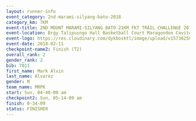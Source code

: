 ```yaml
---
layout: runner-info 
event_category: 2nd-marami-silyang-bato-2018 
category_km: 7KM 
event-title: 2ND MOUNT MARAMI-SILYANG BATO 21KM FKT TRAIL CHALLENGE 2018 
event-location: Brgy Talipusngo Hall Basketball Court Maragondon Cavite Philippines 
event-logo: https://res.cloudinary.com/dykbosktl/image/upload/v1573625864/Logo/mt-marami-trail-run-2018-fb_kb1zwp.jpg 
event-date: 2018-02-11 
checkpoint-name2: Finish (T2) 
overall_rank: 2
gender_rank: 2
bib: 7011
first_name: Mark Alvin
last_name: Alvarez
gender: M
team_name: MRPK
start: Sun, 04-40-00 am
checkpoint2: Sun, 05-14-09 am
finish: 0-34-09
status: FINISHER
---
```

